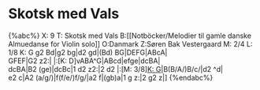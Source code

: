 # Skotsk med Vals

{%abc%}
X: 9
T: Skotsk med Vals
B:[[Notböcker/Melodier til gamle danske Almuedanse for Violin solo]]
O:Danmark
Z:Søren Bak Vestergaard
M: 2/4
L: 1/8
K: G
g2 Bd|g2 bg|d2 gd|(Bd) BG|DEFG|ABcA|\
GFEF|G2 z2:| |:[K: D]vABA^G|ABcd|efge|dcBA|\
dcBA|B2 (ge)|dcBc|1 d2 z2:|2 d2 |:[M: 3/8][K: G](d/c/)|B(B/A/)B/c/|d2 ^d|\
e2 c|A2 (a/g/)|f(f/e/)f/g/|a2 f|(gb)a|1 g z:|2 g2 z|]
{%endabc%}
